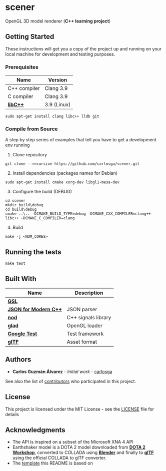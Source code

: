 # scener

OpenGL 3D model renderer (**C++ learning project**)

## Getting Started

These instructions will get you a copy of the project up and running on your local machine for development and testing purposes.

### Prerequisites

| Name                                       | Version       |
|--------------------------------------------|---------------|
| C++ compiler                               | Clang 3.9     |
| C compiler                                 | Clang 3.9     |
| [**libC++**](http://libcxx.llvm.org/)      | 3.9 (Linux)   |

```
sudo apt-get install clang libc++ lldb git
```

### Compile from Source

A step by step series of examples that tell you have to get a development env running

1. Clone repository

```
git clone --recursive https://github.com/carlosga/scener.git
```

2. Install dependencies (packages names for Debian)

```
sudo apt-get install cmake xorg-dev libgl1-mesa-dev
```

3. Configure the build (DEBUG)

```
cd scener
mkdir build\debug
cd build\debug
cmake ..\.. -DCMAKE_BUILD_TYPE=debug -DCMAKE_CXX_COMPILER=clang++-libc++ -DCMAKE_C_COMPILER=clang
```

4. Build 

```
make -j <NUM_CORES>
```

## Running the tests

```
make test
```

## Built With

| Name                                                        | Description          |
|-------------------------------------------------------------|----------------------|
| [**GSL**](https://github.com/Microsoft/GSL)                 |                      |
| [**JSON for Modern C++**](https://github.com/nlohmann/json) | JSON parser          |
| [**nod**](https://github.com/fr00b0/nod)                    | C++ signals library  |
| [**glad**](https://github.com/Dav1dde/glad)                 | OpenGL loader        |
| [**Google Test**](https://code.google.com/p/googletest/)    | Test framework       |
| [**glTF**](https://github.com/KhronosGroup/glTF)            | Asset format         |

## Authors

* **Carlos Guzmán Álvarez** - *Initial work* - [carlosga](https://github.com/carlosga)

See also the list of [contributors](https://github.com/carlosga/scener/contributors) who participated in this project.

## License

This project is licensed under the MIT License - see the [LICENSE](LICENSE) file for details

## Acknowledgments

* The API is inspired on a subset of the Microsoft XNA 4 API
* Earthshaker model is a DOTA 2 model downloaded from [**DOTA 2 Workshop**](http://www.dota2.com/workshop/requirements),
  converted to COLLADA using [**Blender**](https://www.blender.org/) and finally to [**glTF**](https://github.com/KhronosGroup/glTF) 
  using the official COLLADA to glTF converter.
* The [template](https://gist.github.com/PurpleBooth/109311bb0361f32d87a2) this README is based on
